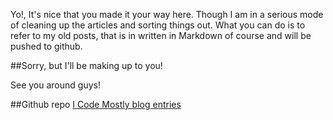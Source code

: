 Yo!, It's nice that you made it your way here. Though I am in a serious mode of cleaning up the articles and sorting things out. What you can do is to refer to my old posts, that is in written in Markdown of course and will be pushed to github.


##Sorry, but I'll be making up to you!

See you around guys!

##Github repo
[I Code Mostly blog entries](http://github.com/joeyhipolito/icodemostly-blog-entries)

